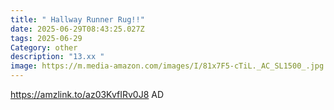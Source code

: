 ```yaml
---
title: " Hallway Runner Rug!!"
date: 2025-06-29T08:43:25.027Z
tags: 2025-06-29
Category: other
description: "13.xx "
image: https://m.media-amazon.com/images/I/81x7F5-cTiL._AC_SL1500_.jpg
---
```

https://amzlink.to/az03KvfIRv0J8
AD